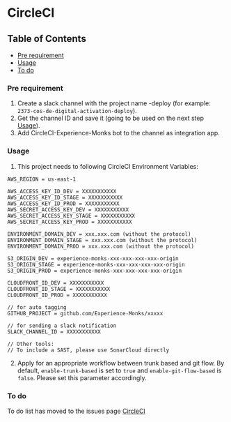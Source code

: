 # CircleCI

## Table of Contents

- [Pre requirement](#pre-requirement)
- [Usage](#usage)
- [To do](#to-do)

### Pre requirement

1. Create a slack channel with the project name -deploy (for example: `2373-cos-de-digital-activation-deploy`).
2. Get the channel ID and save it (going to be used on the next step [Usage](#usage)).
3. Add CircleCI-Experience-Monks bot to the channel as integration app.

### Usage

1. This project needs to following CircleCI Environment Variables:

```
AWS_REGION = us-east-1

AWS_ACCESS_KEY_ID_DEV = XXXXXXXXXXX
AWS_ACCESS_KEY_ID_STAGE = XXXXXXXXXXX
AWS_ACCESS_KEY_ID_PROD = XXXXXXXXXXX
AWS_SECRET_ACCESS_KEY_DEV = XXXXXXXXXXX
AWS_SECRET_ACCESS_KEY_STAGE = XXXXXXXXXXX
AWS_SECRET_ACCESS_KEY_PROD = XXXXXXXXXXX

ENVIRONMENT_DOMAIN_DEV = xxx.xxx.com (without the protocol)
ENVIRONMENT_DOMAIN_STAGE = xxx.xxx.com (without the protocol)
ENVIRONMENT_DOMAIN_PROD = xxx.xxx.com (without the protocol)

S3_ORIGIN_DEV = experience-monks-xxx-xxx-xxx-xxx-origin
S3_ORIGIN_STAGE = experience-monks-xxx-xxx-xxx-xxx-origin
S3_ORIGIN_PROD = experience-monks-xxx-xxx-xxx-xxx-origin

CLOUDFRONT_ID_DEV = XXXXXXXXXXX
CLOUDFRONT_ID_STAGE = XXXXXXXXXXX
CLOUDFRONT_ID_PROD = XXXXXXXXXXX

// for auto tagging
GITHUB_PROJECT = github.com/Experience-Monks/xxxxx

// for sending a slack notification
SLACK_CHANNEL_ID = XXXXXXXXXXX

// Other tools:
// To include a SAST, please use SonarCloud directly
```

2. Apply for an appropriate workflow between trunk based and git flow. By default, `enable-trunk-based` is set to `true` and `enable-git-flow-based` is `false`. Please set this parameter accordingly.

### To do

To do list has moved to the issues page [CircleCI](https://github.com/Experience-Monks/nextjs-boilerplate/issues/254#issue-1328652952)
